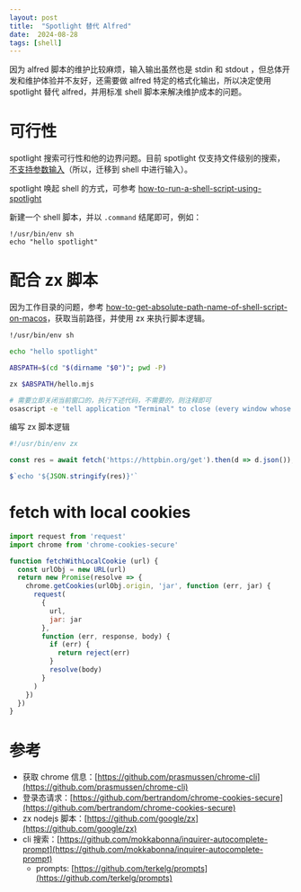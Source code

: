```yaml
---
layout: post
title:  "Spotlight 替代 Alfred"
date:  2024-08-28
tags: [shell]
---
```


  因为 alfred 脚本的维护比较麻烦，输入输出虽然也是 stdin 和 stdout ，但总体开发和维护体验并不友好，还需要做 alfred 特定的格式化输出，所以决定使用 spotlight 替代 alfred，并用标准 shell 脚本来解决维护成本的问题。

# 可行性

  spotlight 搜索可行性和他的边界问题。目前 spotlight 仅支持文件级别的搜索，[不支持参数输入](https://stackoverflow.com/questions/35711642/how-to-run-a-shell-script-using-spotlight-passing-a-parameter)（所以，迁移到 shell 中进行输入）。

  spotlight 唤起 shell 的方式，可参考 [how-to-run-a-shell-script-using-spotlight](https://stackoverflow.com/questions/2877741/how-to-run-a-shell-script-using-spotlight)

  新建一个 shell 脚本，并以 `.command` 结尾即可，例如：

```shell
!/usr/bin/env sh
echo "hello spotlight"
```

# 配合 zx 脚本

  因为工作目录的问题，参考 [how-to-get-absolute-path-name-of-shell-script-on-macos](https://stackoverflow.com/questions/5756524/how-to-get-absolute-path-name-of-shell-script-on-macos)，获取当前路径，并使用 zx 来执行脚本逻辑。



```sh
!/usr/bin/env sh

echo "hello spotlight"

ABSPATH=$(cd "$(dirname "$0")"; pwd -P)

zx $ABSPATH/hello.mjs

# 需要立即关闭当前窗口的，执行下述代码，不需要的，则注释即可
osascript -e 'tell application "Terminal" to close (every window whose name contains "cli-hello.command")' &
```

  编写 zx 脚本逻辑

```js
#!/usr/bin/env zx

const res = await fetch('https://httpbin.org/get').then(d => d.json());

$`echo '${JSON.stringify(res)}'`
```


# fetch with local cookies

```js
import request from 'request'
import chrome from 'chrome-cookies-secure'

function fetchWithLocalCookie (url) {
  const urlObj = new URL(url)
  return new Promise(resolve => {
    chrome.getCookies(urlObj.origin, 'jar', function (err, jar) {
      request(
        {
          url,
          jar: jar
        },
        function (err, response, body) {
          if (err) {
            return reject(err)
          }
          resolve(body)
        }
      )
    })
  })
}
```


# 参考

* 获取 chrome 信息：[https://github.com/prasmussen/chrome-cli](https://github.com/prasmussen/chrome-cli)
* 登录态请求：[https://github.com/bertrandom/chrome-cookies-secure](https://github.com/bertrandom/chrome-cookies-secure)
* zx nodejs 脚本：[https://github.com/google/zx](https://github.com/google/zx)
* cli 搜索：[https://github.com/mokkabonna/inquirer-autocomplete-prompt](https://github.com/mokkabonna/inquirer-autocomplete-prompt)
  * prompts: [https://github.com/terkelg/prompts](https://github.com/terkelg/prompts)
